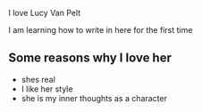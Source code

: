 I love Lucy Van Pelt

I am learning how to write in here for the first time

## Some reasons why I love her

* shes real
* I like her style
* she is my inner thoughts as a character

